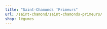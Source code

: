 ```yaml
---
title: "Saint-Chamonds ¨Primeurs"
url: /saint-chamond/saint-chamonds-primeurs/
shop: légumes
---
```

